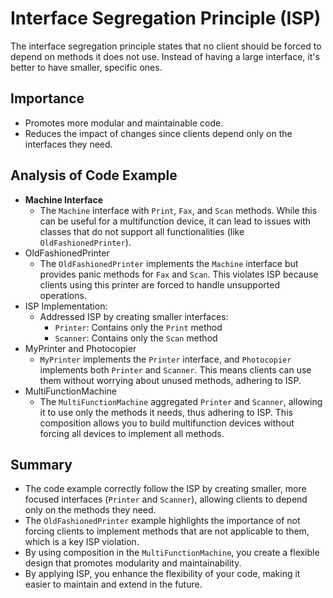 # Interface Segregation Principle (ISP)

The interface segregation principle states that no client should be forced to depend on methods it does not use. Instead of having a large interface, it's better to have smaller, specific ones.

## Importance

- Promotes more modular and maintainable code.
- Reduces the impact of changes since clients depend only on the interfaces they need.

## Analysis of Code Example

- **Machine Interface**
  - The `Machine` interface with `Print`, `Fax`, and `Scan` methods. While this can be useful for a multifunction device, it can lead to issues with classes that do not support all functionalities (like `OldFashionedPrinter`).
- OldFashionedPrinter
  - The `OldFashionedPrinter` implements the `Machine` interface but provides panic methods for `Fax` and `Scan`. This violates ISP because clients using this printer are forced to handle unsupported operations.
- ISP Implementation:
  - Addressed ISP by creating smaller interfaces:
    - `Printer`: Contains only the `Print` method
    - `Scanner`: Contains only the `Scan` method
- MyPrinter and Photocopier
  - `MyPrinter` implements the `Printer` interface, and `Photocopier` implements both `Printer` and `Scanner`. This means clients can use them without worrying about unused methods, adhering to ISP.
- MultiFunctionMachine
  - The `MultiFunctionMachine` aggregated `Printer` and `Scanner`, allowing it to use only the methods it needs, thus adhering to ISP. This composition allows you to build multifunction devices without forcing all devices to implement all methods.

## Summary

- The code example correctly follow the ISP by creating smaller, more focused interfaces (`Printer` and `Scanner`), allowing clients to depend only on the methods they need.
- The `OldFashionedPrinter` example highlights the importance of not forcing clients to implement methods that are not applicable to them, which is a key ISP violation.
- By using composition in the `MultiFunctionMachine`, you create a flexible design that promotes modularity and maintainability.
- By applying ISP, you enhance the flexibility of your code, making it easier to maintain and extend in the future.
